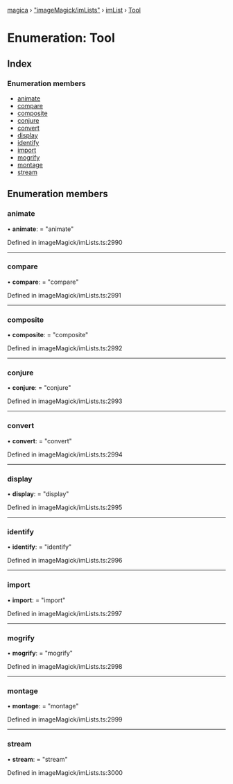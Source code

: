 [magica](../README.md) › ["imageMagick/imLists"](../modules/_imagemagick_imlists_.md) › [imList](../modules/_imagemagick_imlists_.imlist.md) › [Tool](_imagemagick_imlists_.imlist.tool.md)

# Enumeration: Tool

## Index

### Enumeration members

* [animate](_imagemagick_imlists_.imlist.tool.md#animate)
* [compare](_imagemagick_imlists_.imlist.tool.md#compare)
* [composite](_imagemagick_imlists_.imlist.tool.md#composite)
* [conjure](_imagemagick_imlists_.imlist.tool.md#conjure)
* [convert](_imagemagick_imlists_.imlist.tool.md#convert)
* [display](_imagemagick_imlists_.imlist.tool.md#display)
* [identify](_imagemagick_imlists_.imlist.tool.md#identify)
* [import](_imagemagick_imlists_.imlist.tool.md#import)
* [mogrify](_imagemagick_imlists_.imlist.tool.md#mogrify)
* [montage](_imagemagick_imlists_.imlist.tool.md#montage)
* [stream](_imagemagick_imlists_.imlist.tool.md#stream)

## Enumeration members

###  animate

• **animate**: = "animate"

Defined in imageMagick/imLists.ts:2990

___

###  compare

• **compare**: = "compare"

Defined in imageMagick/imLists.ts:2991

___

###  composite

• **composite**: = "composite"

Defined in imageMagick/imLists.ts:2992

___

###  conjure

• **conjure**: = "conjure"

Defined in imageMagick/imLists.ts:2993

___

###  convert

• **convert**: = "convert"

Defined in imageMagick/imLists.ts:2994

___

###  display

• **display**: = "display"

Defined in imageMagick/imLists.ts:2995

___

###  identify

• **identify**: = "identify"

Defined in imageMagick/imLists.ts:2996

___

###  import

• **import**: = "import"

Defined in imageMagick/imLists.ts:2997

___

###  mogrify

• **mogrify**: = "mogrify"

Defined in imageMagick/imLists.ts:2998

___

###  montage

• **montage**: = "montage"

Defined in imageMagick/imLists.ts:2999

___

###  stream

• **stream**: = "stream"

Defined in imageMagick/imLists.ts:3000
